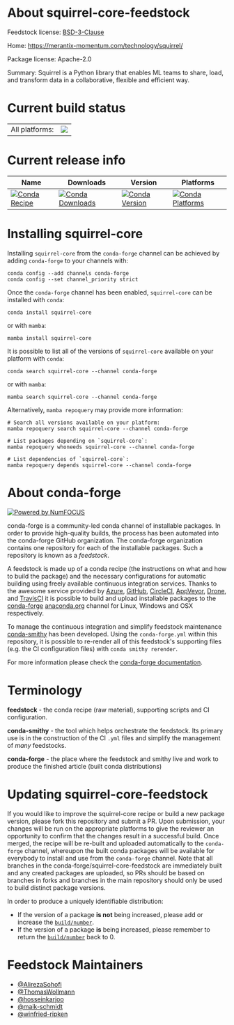 About squirrel-core-feedstock
=============================

Feedstock license: [BSD-3-Clause](https://github.com/conda-forge/squirrel-core-feedstock/blob/main/LICENSE.txt)

Home: https://merantix-momentum.com/technology/squirrel/

Package license: Apache-2.0

Summary: Squirrel is a Python library that enables ML teams to share, load, and transform data in a collaborative, flexible and efficient way.

Current build status
====================


<table><tr><td>All platforms:</td>
    <td>
      <a href="https://dev.azure.com/conda-forge/feedstock-builds/_build/latest?definitionId=15890&branchName=main">
        <img src="https://dev.azure.com/conda-forge/feedstock-builds/_apis/build/status/squirrel-core-feedstock?branchName=main">
      </a>
    </td>
  </tr>
</table>

Current release info
====================

| Name | Downloads | Version | Platforms |
| --- | --- | --- | --- |
| [![Conda Recipe](https://img.shields.io/badge/recipe-squirrel--core-green.svg)](https://anaconda.org/conda-forge/squirrel-core) | [![Conda Downloads](https://img.shields.io/conda/dn/conda-forge/squirrel-core.svg)](https://anaconda.org/conda-forge/squirrel-core) | [![Conda Version](https://img.shields.io/conda/vn/conda-forge/squirrel-core.svg)](https://anaconda.org/conda-forge/squirrel-core) | [![Conda Platforms](https://img.shields.io/conda/pn/conda-forge/squirrel-core.svg)](https://anaconda.org/conda-forge/squirrel-core) |

Installing squirrel-core
========================

Installing `squirrel-core` from the `conda-forge` channel can be achieved by adding `conda-forge` to your channels with:

```
conda config --add channels conda-forge
conda config --set channel_priority strict
```

Once the `conda-forge` channel has been enabled, `squirrel-core` can be installed with `conda`:

```
conda install squirrel-core
```

or with `mamba`:

```
mamba install squirrel-core
```

It is possible to list all of the versions of `squirrel-core` available on your platform with `conda`:

```
conda search squirrel-core --channel conda-forge
```

or with `mamba`:

```
mamba search squirrel-core --channel conda-forge
```

Alternatively, `mamba repoquery` may provide more information:

```
# Search all versions available on your platform:
mamba repoquery search squirrel-core --channel conda-forge

# List packages depending on `squirrel-core`:
mamba repoquery whoneeds squirrel-core --channel conda-forge

# List dependencies of `squirrel-core`:
mamba repoquery depends squirrel-core --channel conda-forge
```


About conda-forge
=================

[![Powered by
NumFOCUS](https://img.shields.io/badge/powered%20by-NumFOCUS-orange.svg?style=flat&colorA=E1523D&colorB=007D8A)](https://numfocus.org)

conda-forge is a community-led conda channel of installable packages.
In order to provide high-quality builds, the process has been automated into the
conda-forge GitHub organization. The conda-forge organization contains one repository
for each of the installable packages. Such a repository is known as a *feedstock*.

A feedstock is made up of a conda recipe (the instructions on what and how to build
the package) and the necessary configurations for automatic building using freely
available continuous integration services. Thanks to the awesome service provided by
[Azure](https://azure.microsoft.com/en-us/services/devops/), [GitHub](https://github.com/),
[CircleCI](https://circleci.com/), [AppVeyor](https://www.appveyor.com/),
[Drone](https://cloud.drone.io/welcome), and [TravisCI](https://travis-ci.com/)
it is possible to build and upload installable packages to the
[conda-forge](https://anaconda.org/conda-forge) [anaconda.org](https://anaconda.org/)
channel for Linux, Windows and OSX respectively.

To manage the continuous integration and simplify feedstock maintenance
[conda-smithy](https://github.com/conda-forge/conda-smithy) has been developed.
Using the ``conda-forge.yml`` within this repository, it is possible to re-render all of
this feedstock's supporting files (e.g. the CI configuration files) with ``conda smithy rerender``.

For more information please check the [conda-forge documentation](https://conda-forge.org/docs/).

Terminology
===========

**feedstock** - the conda recipe (raw material), supporting scripts and CI configuration.

**conda-smithy** - the tool which helps orchestrate the feedstock.
                   Its primary use is in the construction of the CI ``.yml`` files
                   and simplify the management of *many* feedstocks.

**conda-forge** - the place where the feedstock and smithy live and work to
                  produce the finished article (built conda distributions)


Updating squirrel-core-feedstock
================================

If you would like to improve the squirrel-core recipe or build a new
package version, please fork this repository and submit a PR. Upon submission,
your changes will be run on the appropriate platforms to give the reviewer an
opportunity to confirm that the changes result in a successful build. Once
merged, the recipe will be re-built and uploaded automatically to the
`conda-forge` channel, whereupon the built conda packages will be available for
everybody to install and use from the `conda-forge` channel.
Note that all branches in the conda-forge/squirrel-core-feedstock are
immediately built and any created packages are uploaded, so PRs should be based
on branches in forks and branches in the main repository should only be used to
build distinct package versions.

In order to produce a uniquely identifiable distribution:
 * If the version of a package **is not** being increased, please add or increase
   the [``build/number``](https://docs.conda.io/projects/conda-build/en/latest/resources/define-metadata.html#build-number-and-string).
 * If the version of a package **is** being increased, please remember to return
   the [``build/number``](https://docs.conda.io/projects/conda-build/en/latest/resources/define-metadata.html#build-number-and-string)
   back to 0.

Feedstock Maintainers
=====================

* [@AlirezaSohofi](https://github.com/AlirezaSohofi/)
* [@ThomasWollmann](https://github.com/ThomasWollmann/)
* [@hosseinkarjoo](https://github.com/hosseinkarjoo/)
* [@maik-schmidt](https://github.com/maik-schmidt/)
* [@winfried-ripken](https://github.com/winfried-ripken/)

